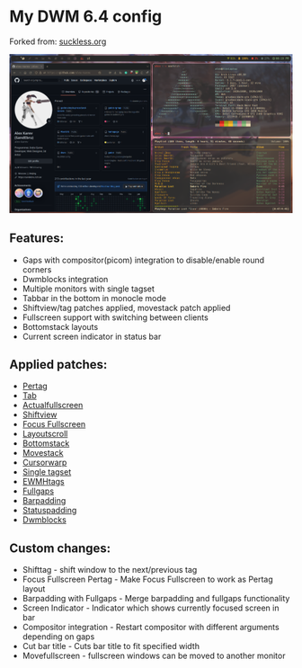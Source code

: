 # My DWM 6.4 config
Forked from: [suckless.org](https://dwm.suckless.org/)

<img src="https://github.com/alex-karev/dwm/raw/main/screenshot.png">

## Features:
* Gaps with compositor(picom) integration to disable/enable round corners
* Dwmblocks integration
* Multiple monitors with single tagset
* Tabbar in the bottom in monocle mode
* Shiftview/tag patches applied, movestack patch applied
* Fullscreen support with switching between clients
* Bottomstack layouts
* Current screen indicator in status bar

## Applied patches:
* [Pertag](https://dwm.suckless.org/patches/pertag/)
* [Tab](https://dwm.suckless.org/patches/tab/)
* [Actualfullscreen](https://dwm.suckless.org/patches/actualfullscreen/)
* [Shiftview](https://lists.suckless.org/dev/1104/7590.html)
* [Focus Fullscreen](https://dwm.suckless.org/patches/focusfullscreen/)
* [Layoutscroll](https://dwm.suckless.org/patches/layoutscroll/)
* [Bottomstack](https://dwm.suckless.org/patches/bottomstack/)
* [Movestack](https://dwm.suckless.org/patches/movestack/)
* [Cursorwarp](https://dwm.suckless.org/patches/cursorwarp/)
* [Single tagset](https://dwm.suckless.org/patches/single_tagset/)
* [EWMHtags](https://dwm.suckless.org/patches/ewmhtags/)
* [Fullgaps](https://dwm.suckless.org/patches/fullgaps/)
* [Barpadding](https://dwm.suckless.org/patches/barpadding/)
* [Statuspadding](https://dwm.suckless.org/patches/statuspadding/)
* [Dwmblocks](https://github.com/torrinfail/dwmblocks)

## Custom changes:
* Shifttag - shift window to the next/previous tag
* Focus Fullscreen Pertag -  Make Focus Fullscreen to work as Pertag layout
* Barpadding with Fullgaps - Merge barpadding and fullgaps functionality
* Screen Indicator - Indicator which shows currently focused screen in bar
* Compositor integration - Restart compositor with different arguments depending on gaps
* Cut bar title - Cuts bar title to fit specified width
* Movefullscreen - fullscreen windows can be moved to another monitor